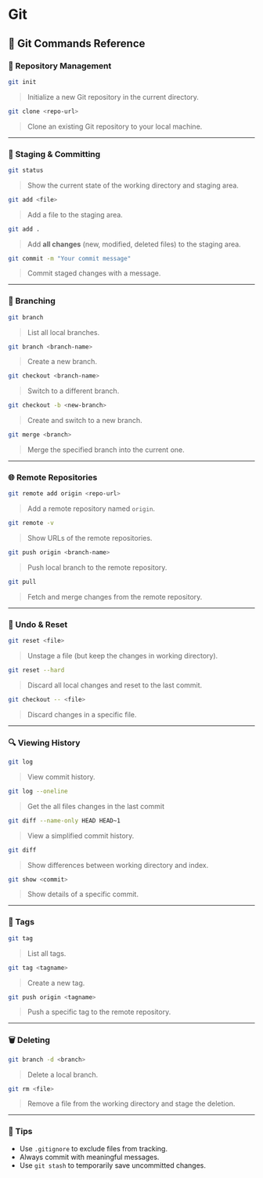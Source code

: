# Git 
## 📘 Git Commands Reference

### 📁 Repository Management

```bash
git init
```

> Initialize a new Git repository in the current directory.

```bash
git clone <repo-url>
```

> Clone an existing Git repository to your local machine.

---

### 📄 Staging & Committing

```bash
git status
```

> Show the current state of the working directory and staging area.

```bash
git add <file>
```

> Add a file to the staging area.

```bash
git add .
```

> Add **all changes** (new, modified, deleted files) to the staging area.

```bash
git commit -m "Your commit message"
```

> Commit staged changes with a message.

---

### 📜 Branching

```bash
git branch
```

> List all local branches.

```bash
git branch <branch-name>
```

> Create a new branch.

```bash
git checkout <branch-name>
```

> Switch to a different branch.

```bash
git checkout -b <new-branch>
```

> Create and switch to a new branch.

```bash
git merge <branch>
```

> Merge the specified branch into the current one.

---

### 🌐 Remote Repositories

```bash
git remote add origin <repo-url>
```

> Add a remote repository named `origin`.

```bash
git remote -v
```

> Show URLs of the remote repositories.

```bash
git push origin <branch-name>
```

> Push local branch to the remote repository.

```bash
git pull
```

> Fetch and merge changes from the remote repository.

---

### 🧹 Undo & Reset

```bash
git reset <file>
```

> Unstage a file (but keep the changes in working directory).

```bash
git reset --hard
```

> Discard all local changes and reset to the last commit.

```bash
git checkout -- <file>
```

> Discard changes in a specific file.

---

### 🔍 Viewing History

```bash
git log
```

> View commit history.

```bash
git log --oneline
```

> Get the all files changes in the last commit
```bash 
git diff --name-only HEAD HEAD~1
```

> View a simplified commit history.

```bash
git diff
```

> Show differences between working directory and index.

```bash
git show <commit>
```

> Show details of a specific commit.

---

### 🧪 Tags

```bash
git tag
```

> List all tags.

```bash
git tag <tagname>
```

> Create a new tag.

```bash
git push origin <tagname>
```

> Push a specific tag to the remote repository.

---

### 🗑️ Deleting

```bash
git branch -d <branch>
```

> Delete a local branch.

```bash
git rm <file>
```

> Remove a file from the working directory and stage the deletion.

---

### 🧠 Tips

* Use `.gitignore` to exclude files from tracking.
* Always commit with meaningful messages.
* Use `git stash` to temporarily save uncommitted changes.

